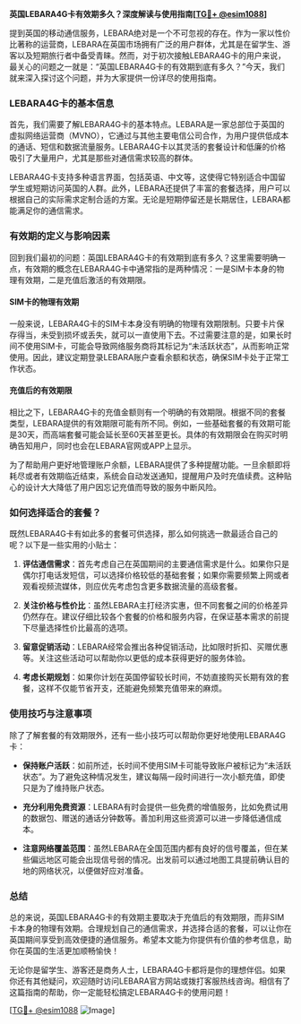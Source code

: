 **英国LEBARA4G卡有效期多久？深度解读与使用指南[[TG💪+ @esim1088](https://t.me/s/esim1088)]**

提到英国的移动通信服务，LEBARA绝对是一个不可忽视的存在。作为一家以性价比著称的运营商，LEBARA在英国市场拥有广泛的用户群体，尤其是在留学生、游客以及短期旅行者中备受青睐。然而，对于初次接触LEBARA4G卡的用户来说，最关心的问题之一就是：“英国LEBARA4G卡的有效期到底有多久？”今天，我们就来深入探讨这个问题，并为大家提供一份详尽的使用指南。

### LEBARA4G卡的基本信息

首先，我们需要了解LEBARA4G卡的基本特点。LEBARA是一家总部位于英国的虚拟网络运营商（MVNO），它通过与其他主要电信公司合作，为用户提供低成本的通话、短信和数据流量服务。LEBARA4G卡以其灵活的套餐设计和低廉的价格吸引了大量用户，尤其是那些对通信需求较高的群体。

LEBARA4G卡支持多种语言界面，包括英语、中文等，这使得它特别适合中国留学生或短期访问英国的人群。此外，LEBARA还提供了丰富的套餐选择，用户可以根据自己的实际需求定制合适的方案。无论是短期停留还是长期居住，LEBARA都能满足你的通信需求。

### 有效期的定义与影响因素

回到我们最初的问题：英国LEBARA4G卡的有效期到底有多久？这里需要明确一点，有效期的概念在LEBARA4G卡中通常指的是两种情况：一是SIM卡本身的物理有效期，二是充值后激活的有效期限。

#### SIM卡的物理有效期

一般来说，LEBARA4G卡的SIM卡本身没有明确的物理有效期限制。只要卡片保存得当，未受到损坏或丢失，就可以一直使用下去。不过需要注意的是，如果长时间不使用SIM卡，可能会导致网络服务商将其标记为“未活跃状态”，从而影响正常使用。因此，建议定期登录LEBARA账户查看余额和状态，确保SIM卡处于正常工作状态。

#### 充值后的有效期限

相比之下，LEBARA4G卡的充值金额则有一个明确的有效期限。根据不同的套餐类型，LEBARA提供的有效期限可能有所不同。例如，一些基础套餐的有效期可能是30天，而高端套餐可能会延长至60天甚至更长。具体的有效期限会在购买时明确告知用户，同时也会在LEBARA官网或APP上显示。

为了帮助用户更好地管理账户余额，LEBARA提供了多种提醒功能。一旦余额即将耗尽或者有效期临近结束，系统会自动发送通知，提醒用户及时充值续费。这种贴心的设计大大降低了用户因忘记充值而导致的服务中断风险。

### 如何选择适合的套餐？

既然LEBARA4G卡有如此多的套餐可供选择，那么如何挑选一款最适合自己的呢？以下是一些实用的小贴士：

1. **评估通信需求**：首先考虑自己在英国期间的主要通信需求是什么。如果你只是偶尔打电话发短信，可以选择价格较低的基础套餐；如果你需要频繁上网或者观看视频流媒体，则应优先考虑包含更多数据流量的高级套餐。

2. **关注价格与性价比**：虽然LEBARA主打经济实惠，但不同套餐之间的价格差异仍然存在。建议仔细比较各个套餐的价格和服务内容，在保证基本需求的前提下尽量选择性价比最高的选项。

3. **留意促销活动**：LEBARA经常会推出各种促销活动，比如限时折扣、买赠优惠等。关注这些活动可以帮助你以更低的成本获得更好的服务体验。

4. **考虑长期规划**：如果你计划在英国停留较长时间，不妨直接购买长期有效的套餐，这样不仅能节省开支，还能避免频繁充值带来的麻烦。

### 使用技巧与注意事项

除了了解套餐的有效期限外，还有一些小技巧可以帮助你更好地使用LEBARA4G卡：

- **保持账户活跃**：如前所述，长时间不使用SIM卡可能导致账户被标记为“未活跃状态”。为了避免这种情况发生，建议每隔一段时间进行一次小额充值，即使只是为了维持账户状态。

- **充分利用免费资源**：LEBARA有时会提供一些免费的增值服务，比如免费试用的数据包、赠送的通话分钟数等。善加利用这些资源可以进一步降低通信成本。

- **注意网络覆盖范围**：虽然LEBARA在全国范围内都有良好的信号覆盖，但在某些偏远地区可能会出现信号弱的情况。出发前可以通过地图工具提前确认目的地的网络状况，以便做好应对准备。

### 总结

总的来说，英国LEBARA4G卡的有效期主要取决于充值后的有效期限，而非SIM卡本身的物理有效期。合理规划自己的通信需求，并选择合适的套餐，可以让你在英国期间享受到高效便捷的通信服务。希望本文能为你提供有价值的参考信息，助你在英国的生活更加顺畅愉快！

无论你是留学生、游客还是商务人士，LEBARA4G卡都将是你的理想伴侣。如果你还有其他疑问，欢迎随时访问LEBARA官方网站或拨打客服热线咨询。相信有了这篇指南的帮助，你一定能轻松搞定LEBARA4G卡的使用问题！

[[TG💪+ @esim1088](https://t.me/s/esim1088) ![Image](https://i.postimg.cc/4NQfJmqS/Snipaste-2025-05-13-00-14-12.png)]